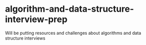 # algorithm-and-data-structure-interview-prep
Will be putting resources and challenges about algorithms and data structure interviews
